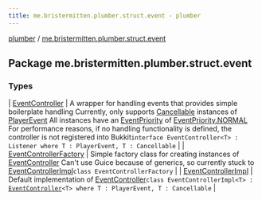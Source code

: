 ```yaml
---
title: me.bristermitten.plumber.struct.event - plumber
---
```


[plumber](../index.html) / [me.bristermitten.plumber.struct.event](./index.html)

## Package me.bristermitten.plumber.struct.event

### Types

| [EventController](-event-controller/index.html) | A wrapper for handling events that provides simple boilerplate handling Currently, only supports [Cancellable](#) instances of [PlayerEvent](#) All instances have an [EventPriority](#) of [EventPriority.NORMAL](#) For performance reasons, if no handling functionality is defined, the controller is not registered into Bukkit`interface EventController<T> : Listener where T : PlayerEvent, T : Cancellable` |
| [EventControllerFactory](-event-controller-factory/index.html) | Simple factory class for creating instances of [EventController](-event-controller/index.html) Can't use Guice because of generics, so currently stuck to [EventControllerImpl](-event-controller-impl/index.html)`class EventControllerFactory` |
| [EventControllerImpl](-event-controller-impl/index.html) | Default implementation of [EventController](-event-controller/index.html)`class EventControllerImpl<T> : `[`EventController`](-event-controller/index.html)`<T> where T : PlayerEvent, T : Cancellable` |

